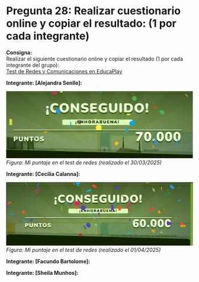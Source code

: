 # Pregunta 28: Realizar cuestionario online y copiar el resultado: (1 por cada integrante)

**Consigna:**  
Realizar el siguiente cuestionario online y copiar el resultado (1 por cada integrante del grupo):  
[Test de Redes y Comunicaciones en EducaPlay](https://es.educaplay.com/es/recursoseducativos/706834/test_de_redes_y_comunicaciones.htm)

**Integrante: [Alejandra Senlle]:**  

![Resultado del cuestionario](assets/resultado-senlle.png)  
*Figura: Mi puntaje en el test de redes (realizado el 30/03/2025)*


**Integrante: [Cecilia Calanna]:** 

![Resultado del cuestionario](assets/resultado-calanna.png)  
*Figura: Mi puntaje en el test de redes (realizado el 01/04/2025)*

**Integrante: [Facundo Bartolome]:** 

**Integrante: [Sheila Munhos]:** 
